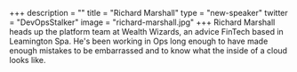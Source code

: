 +++
description = ""
title = "Richard Marshall"
type = "new-speaker"
twitter = "DevOpsStalker"
image = "richard-marshall.jpg"
+++
Richard Marshall heads up the platform team at Wealth Wizards, an advice FinTech based in Leamington Spa. He's been working in Ops long enough to have made enough mistakes to be embarrassed and to know what the inside of a cloud looks like.